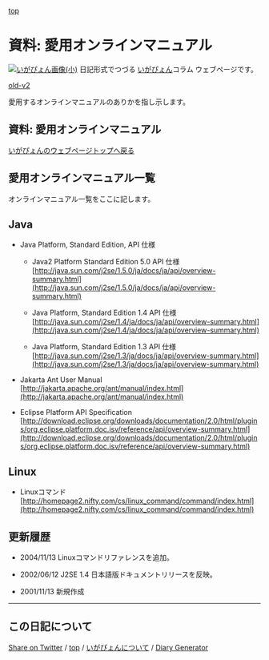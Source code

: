 [top](https://igapyon.github.io/diary/) 

資料: 愛用オンラインマニュアル
=====================================================================================================
[![いがぴょん画像(小)](https://igapyon.github.io/diary/images/iga200306s.jpg "いがぴょん")](https://igapyon.github.io/diary/memo/memoigapyon.html) 日記形式でつづる [いがぴょん](https://igapyon.github.io/diary/memo/memoigapyon.html)コラム ウェブページです。

[old-v2](memomanual-orig.html)

愛用するオンラインマニュアルのありかを指し示します。

## 資料: 愛用オンラインマニュアル

[いがぴょんのウェブページトップへ戻る](../../index.html)

## 愛用オンラインマニュアル一覧

オンラインマニュアル一覧をここに記します。

## Java

* Java Platform, Standard Edition, API 仕様
  
  * Java2 Platform Standard Edition 5.0 API 仕様
    [http://java.sun.com/j2se/1.5.0/ja/docs/ja/api/overview-summary.html](http://java.sun.com/j2se/1.5.0/ja/docs/ja/api/overview-summary.html)
    
  * Java Platform, Standard Edition 1.4 API 仕様
    [http://java.sun.com/j2se/1.4/ja/docs/ja/api/overview-summary.html](http://java.sun.com/j2se/1.4/ja/docs/ja/api/overview-summary.html)
    
  * Java Platform, Standard Edition 1.3 API 仕様
  [http://java.sun.com/j2se/1.3/ja/docs/ja/api/overview-summary.html](http://java.sun.com/j2se/1.3/ja/docs/ja/api/overview-summary.html)
  

  
* Jakarta Ant User Manual
  [http://jakarta.apache.org/ant/manual/index.html](http://jakarta.apache.org/ant/manual/index.html)
  
* Eclipse Platform API Specification
  [http://download.eclipse.org/downloads/documentation/2.0/html/plugins/org.eclipse.platform.doc.isv/reference/api/overview-summary.html](http://download.eclipse.org/downloads/documentation/2.0/html/plugins/org.eclipse.platform.doc.isv/reference/api/overview-summary.html)

## Linux

* Linuxコマンド
  [http://homepage2.nifty.com/cs/linux_command/command/index.html](http://homepage2.nifty.com/cs/linux_command/command/index.html)

## 更新履歴

* 2004/11/13 Linuxコマンドリファレンスを追加。
  
* 2002/06/12 J2SE 1.4 日本語版ドキュメントリリースを反映。
  
* 2001/11/13 新規作成

----------------------------------------------------------------------------------------------------

## この日記について

[Share on Twitter](https://twitter.com/intent/tweet?hashtags=igapyon%2Cdiary%2C%E3%81%84%E3%81%8C%E3%81%B4%E3%82%87%E3%82%93&text=%E8%B3%87%E6%96%99%3A+%E6%84%9B%E7%94%A8%E3%82%AA%E3%83%B3%E3%83%A9%E3%82%A4%E3%83%B3%E3%83%9E%E3%83%8B%E3%83%A5%E3%82%A2%E3%83%AB&url=https%3A%2F%2Figapyon.github.io%2Fdiary%2Fmemo%2Fmemomanual.html) / [top](https://igapyon.github.io/diary/) / [いがぴょんについて](https://igapyon.github.io/diary/memo/memoigapyon.html) / [Diary Generator](https://github.com/igapyon/igapyonv3)
